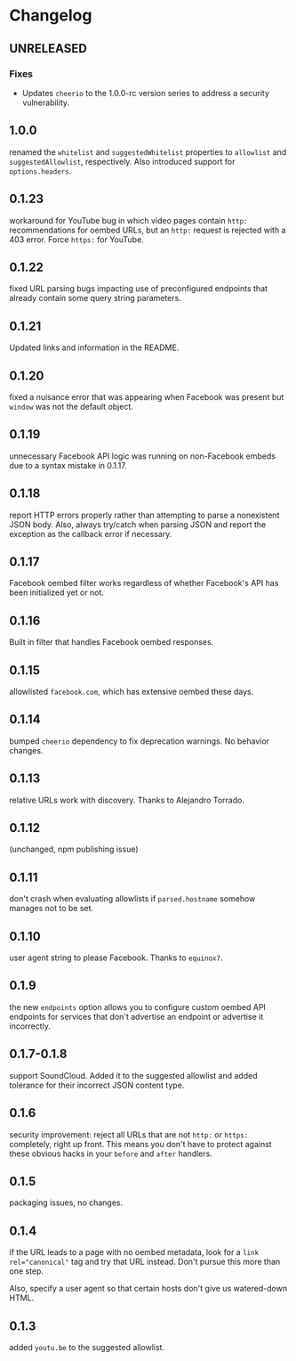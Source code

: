 # Changelog

## UNRELEASED

### Fixes

- Updates `cheerio` to the 1.0.0-rc version series to address a security vulnerability.

## 1.0.0
renamed the `whitelist` and `suggestedWhitelist` properties to `allowlist` and `suggestedAllowlist`, respectively. Also introduced support for `options.headers`.

## 0.1.23
workaround for YouTube bug in which video pages contain `http:` recommendations for oembed URLs, but an `http:` request is rejected with a 403 error. Force `https:` for YouTube.

## 0.1.22
fixed URL parsing bugs impacting use of preconfigured endpoints that already contain some query string parameters.

## 0.1.21
Updated links and information in the README.

## 0.1.20
fixed a nuisance error that was appearing when Facebook was present but `window` was not the default object.

## 0.1.19
unnecessary Facebook API logic was running on non-Facebook embeds due to a syntax mistake in 0.1.17.

## 0.1.18
report HTTP errors properly rather than attempting to parse a nonexistent JSON body. Also, always try/catch when parsing JSON and report the exception as the callback error if necessary.

## 0.1.17
Facebook oembed filter works regardless of whether Facebook's API has been initialized yet or not.

## 0.1.16
Built in filter that handles Facebook oembed responses.

## 0.1.15
allowlisted `facebook.com`, which has extensive oembed these days.

## 0.1.14
bumped `cheerio` dependency to fix deprecation warnings. No behavior changes.

## 0.1.13
relative URLs work with discovery. Thanks to Alejandro Torrado.

## 0.1.12
(unchanged, npm publishing issue)

## 0.1.11
don't crash when evaluating allowlists if `parsed.hostname` somehow manages not to be set.

## 0.1.10
user agent string to please Facebook. Thanks to `equinox7`.

## 0.1.9
the new `endpoints` option allows you to configure custom oembed API endpoints for services that don't advertise an endpoint or advertise it incorrectly.

## 0.1.7-0.1.8
support SoundCloud. Added it to the suggested allowlist and added tolerance for their incorrect JSON content type.

## 0.1.6
security improvement:
reject all URLs that are not `http:` or `https:` completely, right up front. This means you don't have to protect against these obvious hacks in your `before` and `after` handlers.

## 0.1.5
packaging issues, no changes.

## 0.1.4
if the URL leads to a page with no oembed metadata, look for a `link rel="canonical"` tag and try that URL instead. Don't pursue this more than one step.

Also, specify a user agent so that certain hosts don't give us watered-down HTML.

## 0.1.3
added `youtu.be` to the suggested allowlist.